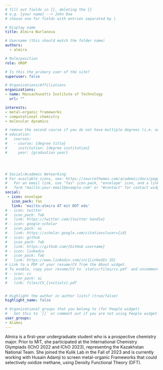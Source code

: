 ```yaml
---
# fill out fields in {}, deleting the {}
# e.g. {your name} --> John Doe
# choose one for fields with entries separated by |

# Display name
title: Almira Nurlanova

# Username (this should match the folder name)
authors:
  - almira

# Role/position
role: UROP

# Is this the primary user of the site?
superuser: false

# Organizations/Affiliations
organizations:
- name: Massachusetts Institute of Technology
  url: ""

interests:
- metal–organic frameworks
- computational chemistry
- molecular dynamics

# remove the second course if you do not have multiple degrees (i.e. are not a postdoc/do not have a Master's)
# education:
#   courses:
#   - course: {degree title}
#     institution: {degree institution}
#     year: {graduation year}




# Social/Academic Networking
# For available icons, see: https://sourcethemes.com/academic/docs/page-builder/#icons
#   For an email link, use "fas" icon pack, "envelope" icon, and a link in the
#   form "mailto:your-email@example.com" or "#contact" for contact widget.
social:
 - icon: envelope
   icon_pack: fas
   link: 'mailto:almira AT mit DOT edu'
# - icon: twitter
#   icon_pack: fab
#   link: https://twitter.com/{twitter handle}
# - icon: google-scholar
#   icon_pack: ai
#   link: https://scholar.google.com/citations?user={id}
# - icon: github
#   icon_pack: fab
#   link: https://github.com/{GitHub username}
# - icon: linkedin
#   icon_pack: fab
#   link: https://www.linkedin.com/in/{LinkedIn ID}
# Link to a PDF of your resume/CV from the About widget.
# To enable, copy your resume/CV to `static/files/cv.pdf` and uncomment the lines below.
# - icon: cv
#   icon_pack: ai
#   link: files/CV_{initials}.pdf


# Highlight the author in author lists? (true/false)
highlight_name: false

# Organizational groups that you belong to (for People widget)
#   Set this to `[]` or comment out if you are not using People widget.
user_groups:
- Alumni
---
```


Almira is a first-year undergraduate student who is a prospective chemistry major. Prior to MIT, she participated at the International Chemistry Olympiads (IChO 2022 and IChO 2023), representing the Kazakhstan National Team. She joined the Kulik Lab in the Fall of 2023 and is currently working with Husain Adamji to screen metal-organic Frameworks that could selectively oxidize methane, using Density Functional Theory (DFT).
